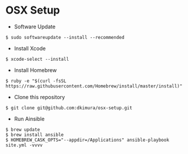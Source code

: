 # OSX Setup

- Software Update

```
$ sudo softwareupdate --install --recommended
```

- Install Xcode

```
$ xcode-select --install
```

- Install Homebrew

```
$ ruby -e "$(curl -fsSL https://raw.githubusercontent.com/Homebrew/install/master/install)"
```

- Clone this repository

```
$ git clone git@github.com:dkimura/osx-setup.git
```

- Run Ainsible

```
$ brew update
$ brew install ansible
$ HOMEBREW_CASK_OPTS="--appdir=/Applications" ansible-playbook site.yml -vvvv
```